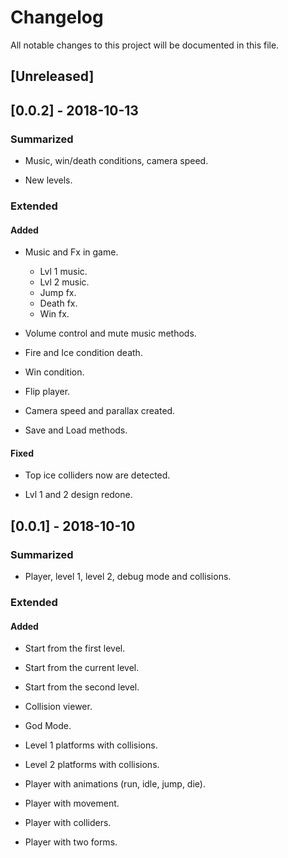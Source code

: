 # Changelog


All notable changes to this project will be documented in this file.


## [Unreleased]


## [0.0.2] - 2018-10-13


### Summarized

- Music, win/death conditions, camera speed.

- New levels.

### Extended


#### Added


- Music and Fx in game.

    - Lvl 1 music.
    - Lvl 2 music.
    - Jump fx.
    - Death fx.
    - Win fx.

- Volume control and mute music methods.

- Fire and Ice condition death.

- Win condition.

- Flip player.

- Camera speed and parallax created.

- Save and Load methods.


#### Fixed

- Top ice colliders now are detected.

- Lvl 1 and 2 design redone.

## [0.0.1] - 2018-10-10


### Summarized

- Player, level 1, level 2, debug mode and collisions.

### Extended


#### Added


- Start from the first level.

- Start from the current level.

- Start from the second level.

- Collision viewer.

- God Mode.

- Level 1 platforms with collisions.

- Level 2 platforms with collisions.

- Player with animations (run, idle, jump, die).

- Player with movement.

- Player with colliders.

- Player with two forms.

